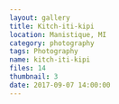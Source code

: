 ```yaml
---
layout: gallery
title: Kitch-iti-kipi
location: Manistique, MI
category: photography
tags: Photography
name: kitch-iti-kipi
files: 14
thumbnail: 3
date: 2017-09-07 14:00:00
---
```

